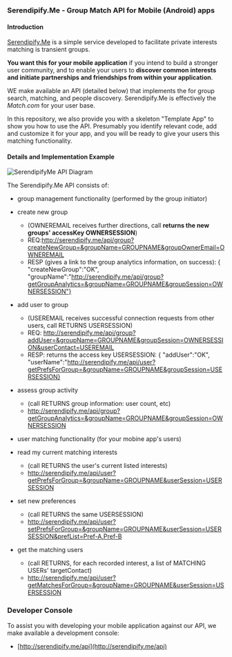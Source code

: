 
### Serendipify.Me  -  Group Match API for Mobile (Android) apps

#### Introduction

[Serendipify.Me](http://serendipify.me) is a simple service developed to facilitate private interests matching is transient groups.

**You want this for your mobile application** if you intend to build a stronger user community, and to enable your users to **discover common interests and initiate partnerships and friendships from within your application**.

WE make available an API (detailed below) that implements the for group search, matching, and people discovery. Serendipify.Me is effectively the *Match.com* for your user base.

In this repository, we also provide you with a skeleton "Template App" to show you how to use the API. Presumably you identify relevant code, add and customize it for your app, and you will be ready to give your users this matching functionality. 

#### Details and Implementation Example

![SerendipifyMe API Diagram](https://github.com/tibisp/GroupDiscoveryAppTemplate/raw/master/img/SerendipifyMe-API-Diagram.png)

The Serendipify.Me API consists of:
- group management functionality (performed by the group initiator)
 - create new group 
   - (OWNEREMAIL receives further directions, call **returns the new groups' accessKey OWNERSESSION**)
    - REQ:http://serendipify.me/api/group?createNewGroup=&groupName=GROUPNAME&groupOwnerEmail=OWNEREMAIL
    - RESP (gives a link to the group analytics information, on success): { "createNewGroup":"OK",  "groupName":"http://serendipify.me/api/group?getGroupAnalytics=&groupName=GROUPNAME&groupSession=OWNERSESSION"}
 - add user to group 
   - (USEREMAIL receives successful connection requests from other users, call RETURNS USERSESSION)
    - REQ: http://serendipify.me/api/group?addUser=&groupName=GROUPNAME&groupSession=OWNERSESSION&userContact=USEREMAIL
    - RESP: returns the access key USERSESSION: { "addUser":"OK", "userName":"http://serendipify.me/api/user?getPrefsForGroup=&groupName=GROUPNAME&groupSession=USERSESSION}
 - assess group activity 
   - (call RETURNS group information: user count, etc)
    - http://serendipify.me/api/group?getGroupAnalytics=&groupName=GROUPNAME&groupSession=OWNERSESSION


- user matching functionality (for your mobine app's users)
 - read my current matching interests 
   - (call RETURNS the user's current listed interests)
    - http://serendipify.me/api/user?getPrefsForGroup=&groupName=GROUPNAME&userSession=USERSESSION
 - set new preferences 
   - (call RETURNS the same USERSESSION)
    - http://serendipify.me/api/user?setPrefsForGroup=&groupName=GROUPNAME&userSession=USERSESSION&prefList=Pref-A,Pref-B
 - get the matching users 
   - (call RETURNS, for each recorded interest, a list of  MATCHING USERs' targetContact)
    - http://serendipify.me/api/user?getMatchesForGroup=&groupName=GROUPNAME&userSession=USERSESSION

### Developer Console
To assist you with developing your mobile application against our API, we make available a development console:
 - [http://serendipify.me/api](http://serendipify.me/api)

